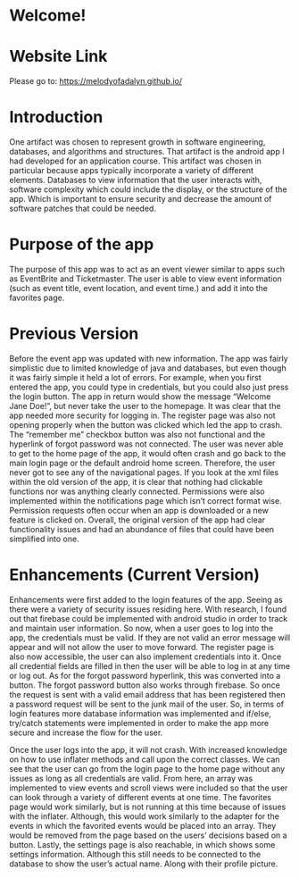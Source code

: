 # Welcome! 

# Website Link
Please go to: https://melodyofadalyn.github.io/

# Introduction
One artifact was chosen to represent growth in software engineering, databases, and algorithms and structures. That artifact is the android app I had developed for an application course. This artifact was chosen in particular because apps typically incorporate a variety of different elements. Databases to view information that the user interacts with, software complexity which could include the display, or the structure of the app. Which is important to ensure security and decrease the amount of software patches that could be needed. 

# Purpose of the app
The purpose of this app was to act as an event viewer similar to apps such as EventBrite and Ticketmaster. The user is able to view event information (such as event title, event location, and event time.) and add it into the favorites page. 

# Previous Version
  Before the event app was updated with new information. The app was fairly simplistic due to limited knowledge of java and databases, but even though it was fairly simple it held a lot of errors. For example, when you first entered the app, you could type in credentials, but you could also just press the login button. The app in return would show the message “Welcome Jane Doe!”, but never take the user to the homepage. It was clear that the app needed more security for logging in. The register page was also not opening properly when the button was clicked which led the app to crash. The “remember me” checkbox button was also not functional and the hyperlink of forgot password was not connected. The user was never able to get to the home page of the app, it would often crash and go back to the main login page or the default android home screen. Therefore, the user never got to see any of the navigational pages.
  If you look at the xml files within the old version of the app, it is clear that nothing had clickable functions nor was anything clearly connected. Permissions were also implemented within the notifications page which isn’t correct format wise. Permission requests often occur when an app is downloaded or a new feature is clicked on. Overall, the original version of the app had clear functionality issues and had an abundance of files that could have been simplified into one. 


# Enhancements (Current Version)

Enhancements were first added to the login features of the app. Seeing as there were a variety of security issues residing here. With research, I found out that firebase could be implemented with android studio in order to track and maintain user information. So now, when a user goes to log into the app, the credentials must be valid. If they are not valid an error message will appear and will not allow the user to move forward. The register page is also now accessible, the user can also implement credentials into it. Once all credential fields are filled in then the user will be able to log in at any time or log out. As for the forgot password hyperlink, this was converted into a button. The forgot password button also works through firebase. So once the request is sent with a valid email address that has been registered then a password request will be sent to the junk mail of the user. So, in terms of login features more database information was implemented and if/else, try/catch statements were implemented in order to make the app more secure and increase the flow for the user. 

Once the user logs into the app, it will not crash. With increased knowledge on how to use inflater methods and call upon the correct classes. We can see that the user can go from the login page to the home page without any issues as long as all credentials are valid. From here, an array was implemented to view events and scroll views were included so that the user can look through a variety of different events at one time.  The favorites page would work similarly, but is not running at this time because of issues with the inflater. Although, this would work similarly to the adapter for the events in which the favorited events would be placed into an array. They would be removed from the page based on the users’ decisions based on a button. Lastly, the settings page is also reachable, in which shows some settings information. Although this still needs to be connected to the database to show the user’s actual name. Along with their profile picture. 




